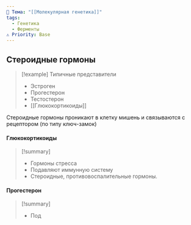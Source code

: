 ```yaml
---
📌 Тема: "[[Молекулярная генетика]]"
tags:
  - Генетика
  - Ферменты
⚠️ Priority: Base
---
```


## Стероидные гормоны

>[!example] Типичные представители
> - Эстроген
> - Прогестерон
> - Тестостерон
> - [[Глюкокортикоиды]]

Стероидные гормоны проникают в клетку мишень и связываются с рецептором (по типу ключ-замок)

#### Глюкокортикоиды

>[!summary]
>- Гормоны стресса
>- Подавляют иммунную систему
>- Стероидные, противовоспалительные гормоны. 

#### Прогестерон

>[!summary]
>- Под